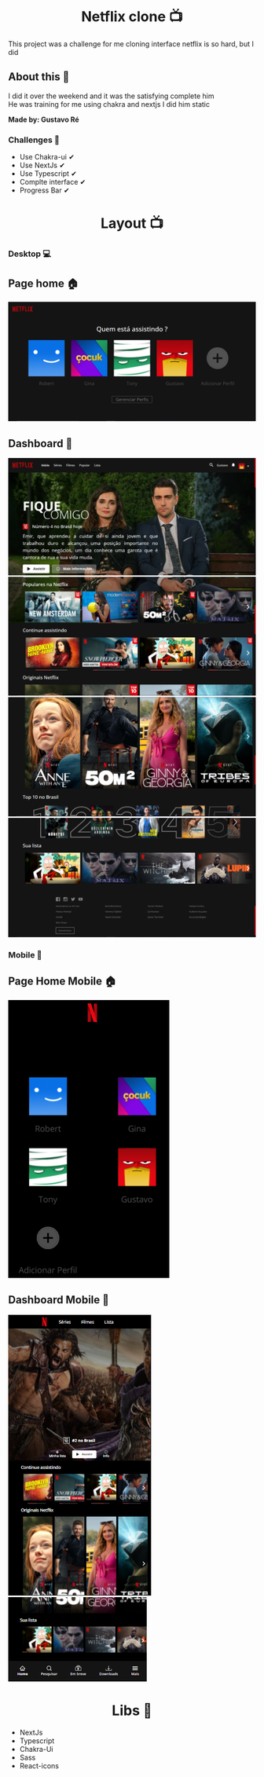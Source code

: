 <h1 align="center">Netflix clone 📺</h1>

This project was a challenge for me cloning interface netflix is so hard, but I did

## About this 💭

I did it over the weekend and it was the satisfying complete him <br/>
He was training for me using chakra and nextjs
I did him static

<strong>Made by: Gustavo Ré</strong>

### Challenges 🔨

- Use Chakra-ui ✔
- Use NextJs ✔
- Use Typescript ✔
- Complte interface ✔
- Progress Bar ✔

<h1 align="center">Layout 📺</h1>

<h3>Desktop 💻</h3>

## Page home 🏠

![Page home](https://github.com/Guss-droid/netflixclone/blob/main/assets/pageHome.png)

## Dashboard 🌱

![Dashboard](https://github.com/Guss-droid/netflixclone/blob/main/assets/pageDash.png)
![Dashboard 1](https://github.com/Guss-droid/netflixclone/blob/main/assets/pageDash1.png)
![List origin](https://github.com/Guss-droid/netflixclone/blob/main/assets/origin.png)
![Footer](https://github.com/Guss-droid/netflixclone/blob/main/assets/footer.png)

<h3>Mobile 📱</h3>

## Page Home Mobile 🏠

![Page home Mobile](https://github.com/Guss-droid/netflixclone/blob/main/assets/homeMobile.PNG)

## Dashboard Mobile 🌱
<div flexDirection="column">
  
![Dashboard Mobile](https://github.com/Guss-droid/netflixclone/blob/main/assets/dashMobile.PNG) 
![Footer Mobile](https://github.com/Guss-droid/netflixclone/blob/main/assets/footerMobile.PNG)
  
</div>
  
<h1 align="center">Libs 📕 </h1>

- NextJs
- Typescript
- Chakra-Ui
- Sass
- React-icons
